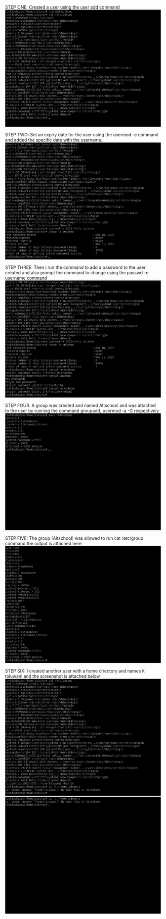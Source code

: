 STEP ONE: Created a user using the user add command 
<img src="assets/images/useradd.png">

STEP TWO: Set an expiry date for the user using the usermod -e command and added the specific date with the username.
<img src="assets/images/expirydate.png">

STEP THREE: Then i run the command to add a password to the user created and also prompt the command to change using the passwd -e username command 
<img src="assets/images/changepass.png">

STEP FOUR: A group was created and named Altschool and was attached to the user by running the command groupadd, usermod -a -G respectively
<img src="assets/images/groupadd.png">

STEP FIVE: The group (Altschool) was allowed to run cat /etc/group command the output is attached here 
<img src="assets/images/catgroup.png">

STEP SIX: I created another user with a home directory and names it toluwani and the screenshot is attached below
<img src="assets/images/nohome.png">
<img src="assets/images/nohome2.png">

